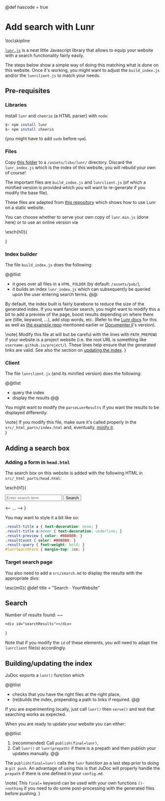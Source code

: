 @def hascode = true

# Add search with Lunr

\toc\skipline

[`lunr.js`](https://lunrjs.com/) is a neat little Javascript library that allows to equip your website with a search functionality fairly easily.

The steps below show a simple way of doing this matching what is done on this website.
Once it's working, you might want to adjust  the `build_index.js` and/or the `lunrclient.js` to match your needs.

## Pre-requisites

### Libraries

Install `lunr` and `cheerio` (a HTML parser) with `node`:

```bash
$> npm install lunr
$> npm install cheerio
```

(you might have to add `sudo` before `npm`).

### Files

Copy [this folder](https://github.com/tlienart/JuDocWeb/tree/master/libs/lunr) to a `/assets/libs/lunr/` directory.
Discard the `lunr_index.js` which is the index of this website, you will rebuild your own of course!

The important files are `build_index.js` and `lunrclient.js` (of  which a minified version is provided which you will want to re-generate if you modify the base file).

These files are adapted from [this repository](https://github.com/BLE-LTER/Lunr-Index-and-Search-for-Static-Sites) which shows how to use Lunr on a static website.

You can choose whether to serve your own copy of `lunr.min.js` (done here) or to use an online version via

\esch{h0}{
  <script src="https://unpkg.com/lunr/lunr.js"></script>
}


### Index builder

The file `build_index.js` does the following:

@@tlist
- it goes over all files in a `HTML_FOLDER` (by default: `/assets/pub/`),
- it builds an index `lunr_index.js` which can subsequently be queried  upon the user entering search terms.
@@

By default, the index built is fairly barebone to reduce the size of the generated index. If you want fancier search, you might want to modify this a bit to add a preview of the page, boost results depending on where there are (title, keyword, ...), add stop words, etc. (Refer to the [Lunr docs](https://lunrjs.com/docs/index.html) for this as well as [the example repo](https://github.com/BLE-LTER/Lunr-Index-and-Search-for-Static-Sites) mentioned earlier or [Documenter.jl](https://github.com/JuliaDocs/Documenter.jl/blob/master/assets/html/search.js)'s version).

\note{
    Modify this file at will but be careful with the lines with `PATH_PREPEND` if your website is a project website (i.e. the root URL is something like `username.github.io/project/`). These lines help ensure that the generated links are valid. See also the section on [updating the index](#buildingupdating_the_index).
}

### Client

The file `lunrclient.js` (and its minified version) does the following:

@@tlist
- query the index
- display the results
@@

You might want to modify the `parseLunrResults` if you want the results to be  displayed differently.

\note{
    If you modify this file, make sure it's called properly in the `src/_html_parts/index.html` and, eventually, [minify it](https://jscompress.com/).  
}

## Adding a search box

### Adding a form in `head.html`

The search box on this website is added with the following HTML in `src/_html_parts/head.html`:

\esch{h1}{
<!doctype html>
<!-- first few lines ... -->
  <script src="/libs/lunr/lunr.min.js"></script>
  <script src="/libs/lunr/lunr_index.js"></script>
  <script src="/libs/lunr/lunrclient.min.js"></script>
</head>
<!-- ... -->
<form id="lunrSearchForm" name="lunrSearchForm">
  <input class="search-input" name="q" placeholder="Enter search term" type="text">
  <input type="submit" value="Search" formaction="/search.html">
</form>
<-- ... -->
}

You may want to style it a bit like so:

```css
.result-title a { text-decoration: none; }
.result-title a:hover { text-decoration: underline; }
.result-preview { color: #808080; }
.resultCount { color: #808080; }
.result-query { font-weight: bold; }
#lunrSearchForm { margin-top: 1em; }
```

### Target search page

You also need to add a `src/search.md` to display the results with the appropriate divs:

\esc{m0}{
@def title = "Search ⋅ YourWebsite"

## Search

Number of results found: ~~~<span id="resultCount"></span>~~~

~~~
<div id="searchResults"></div>
~~~
}

Note that if you modify the `id` of these elements, you  will need to adapt the  `lunrclient` file(s) accordingly.

## Building/updating the index

JuDoc exports a `lunr()` function which

@@tlist
- checks that you have the right files at the right place,
- (re)builds the index, prepending a path to links if required.
@@

If you are experimenting locally, just call `lunr()` then `serve()` and test that searching works as expected.

When you are ready to update your website you  can either:

@@tlist
1. (recommended) Call `publish(final=lunr)`,
1. Call `lunr()` or `lunr(prepath)` if there is a prepath and then publish your updates manually.
@@

The `publish(final=lunr)` calls the `lunr` function as a last step prior to doing a `git push`.
An advantage of using this is that JuDoc will properly handle the `prepath` if there is one defined in  your `config.md`.

\note{
  This `final=` keyword can be used with your own functions `()->nothing` if you need to do some post-processing with the generated files before pushing.
}
